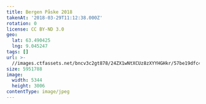 ```yaml
---
title: Bergen Påske 2018
takenAt: '2018-03-29T11:12:38.000Z'
rotation: 0
license: CC BY-ND 3.0
geo:
  lat: 63.490425
  lng: 9.045247
tags: []
url: >-
  //images.ctfassets.net/bncv3c2gt878/24ZX1wNtXCUz8zXYYHGHkr/57be19dfc4f03d58395a988b0f80f802/bergen-pske-2018_40465935294_o
size: 5951788
image:
  width: 5344
  height: 3006
contentType: image/jpeg
---
```


